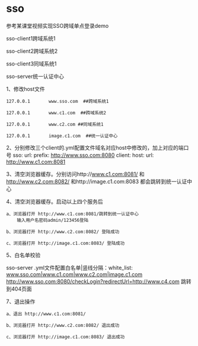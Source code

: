 # sso
参考某课堂视频实现SSO跨域单点登录demo


sso-client1跨域系统1

sso-client2跨域系统2

sso-client3同域系统1

sso-server统一认证中心



1、修改host文件

    127.0.0.1       www.sso.com  ##跨域系统1

    127.0.0.1       www.c1.com  ##跨域系统2

    127.0.0.1       www.c2.com ##同域系统1

    127.0.0.1       image.c1.com  ##统一认证中心




2、分别修改三个client的.yml配置文件域名对应host中修改的，加上对应的端口号
sso:
  url:
   prefix: http://www.sso.com:8080
client:
  host:
    url: http://www.c1.com:8081
    
    
3、清空浏览器缓存。分别访问http://www.c1.com:8081/ 和 http://www.c2.com:8082/ 和http://image.c1.com:8083 都会跳转到统一认证中心



4、清空浏览器缓存。启动以上四个服务后

    a、浏览器打开 http://www.c1.com:8081/跳转到统一认证中心
        输入用户名密码admin/123456登陆
        
    b、浏览器打开 http://www.c2.com:8082/ 登陆成功
    
    c、浏览器打开 http://image.c1.com:8083/ 登陆成功
    
    
    
5、白名单校验

sso-server .yml文件配置白名单|竖线分隔：white_list: www.sso.com|www.c1.com|www.c2.com|image.c1.com
http://www.sso.com:8080/checkLogin?redirectUrl=http://www.c4.com
跳转到404页面


7、退出操作

    a、退出 http://www.c1.com:8081/
    
    b、浏览器打开 http://www.c2.com:8082/ 退出成功
    
    c、浏览器打开 http://image.c1.com:8083/ 退出成功
